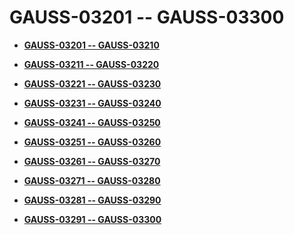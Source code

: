 # GAUSS-03201 -- GAUSS-03300<a name="EN-US_TOPIC_0302073509"></a>

-   **[GAUSS-03201 -- GAUSS-03210](gauss-03201----gauss-03210.md)**  

-   **[GAUSS-03211 -- GAUSS-03220](gauss-03211----gauss-03220.md)**  

-   **[GAUSS-03221 -- GAUSS-03230](gauss-03221----gauss-03230.md)**  

-   **[GAUSS-03231 -- GAUSS-03240](gauss-03231----gauss-03240.md)**  

-   **[GAUSS-03241 -- GAUSS-03250](gauss-03241----gauss-03250.md)**  

-   **[GAUSS-03251 -- GAUSS-03260](gauss-03251----gauss-03260.md)**  

-   **[GAUSS-03261 -- GAUSS-03270](gauss-03261----gauss-03270.md)**  

-   **[GAUSS-03271 -- GAUSS-03280](gauss-03271----gauss-03280.md)**  

-   **[GAUSS-03281 -- GAUSS-03290](gauss-03281----gauss-03290.md)**  

-   **[GAUSS-03291 -- GAUSS-03300](gauss-03291----gauss-03300.md)**  


